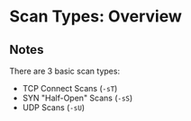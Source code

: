 # Scan Types: Overview

## Notes

There are 3 basic scan types:

-   TCP Connect Scans (`-sT`)
-   SYN "Half-Open" Scans (`-sS`)
-   UDP Scans (`-sU`)
